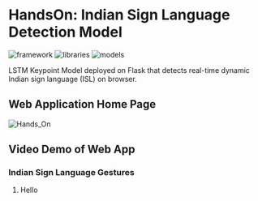 # HandsOn: Indian Sign Language Detection Model
![framework](https://img.shields.io/badge/framework-flask-red)
![libraries](https://img.shields.io/badge/libraries-tensorflow,opencv,mediapipe-green)
![models](https://img.shields.io/badge/models-lstm,mediapipe_holstic-yellow)

LSTM Keypoint Model deployed on Flask that detects real-time dynamic Indian sign language (ISL) on browser.

## Web Application Home Page
![Hands_On]()

## Video Demo of Web App

### Indian Sign Language Gestures
1. Hello
